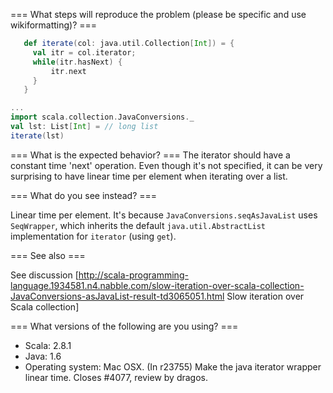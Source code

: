 === What steps will reproduce the problem (please be specific and use wikiformatting)? ===
```scala
   def iterate(col: java.util.Collection[Int]) = {
     val itr = col.iterator;
     while(itr.hasNext) {
         itr.next
     }
   }

...
import scala.collection.JavaConversions._
val lst: List[Int] = // long list
iterate(lst)
```

=== What is the expected behavior? ===
The iterator should have a constant time 'next' operation. Even though it's not specified, it can be very surprising to have linear time per element when iterating over a list.

=== What do you see instead? ===

Linear time per element. It's because `JavaConversions.seqAsJavaList` uses `SeqWrapper`, which inherits the default `java.util.AbstractList` implementation for `iterator` (using `get`).

=== See also ===

See discussion [http://scala-programming-language.1934581.n4.nabble.com/slow-iteration-over-scala-collection-JavaConversions-asJavaList-result-td3065051.html Slow iteration over Scala collection]

=== What versions of the following are you using? ===
  - Scala: 2.8.1
  - Java: 1.6
  - Operating system: Mac OSX.
(In r23755) Make the java iterator wrapper linear time.
Closes #4077, review by dragos.
